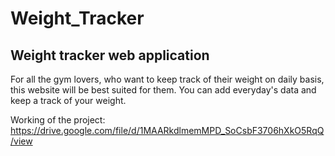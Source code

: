 # Weight_Tracker
## Weight tracker web application

For all the gym lovers, who want to keep track of their weight on daily basis, this website will be best suited for them.
You can add everyday's data and keep a track of your weight.

Working of the project: https://drive.google.com/file/d/1MAARkdlmemMPD_SoCsbF3706hXkO5RqQ/view

